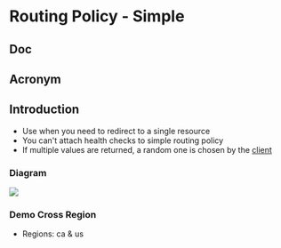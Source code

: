 # Routing Policy - Simple

## Doc

## Acronym

## Introduction
* Use when you need to redirect to a single resource
* You can't attach health checks to simple routing policy
* If multiple values are returned, a random one is chosen by the <ins>client</ins>

### Diagram
[<img src="https://i.imgur.com/oFN7v6a.png">](https://i.imgur.com/oFN7v6a.png)

### Demo Cross Region
* Regions: ca & us
